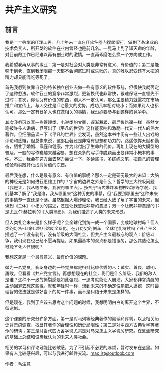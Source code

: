 # 共产主义研究

## 前言

我是一个典型的IT理工男，几十年来一直在IT软件圈内摸爬滚打，做到了某企业的技术负责人，所开发的软件在业内曾经也是前几名。一晃马上到了知天命的年龄，对目前的工作已经难以再有创业时的激情，一直再琢磨怎么换一个方向或工作。

我希望我再从事的事业：第一是对社会对人类是非常有意义、有价值的；第二是能够干到老，直到我闭眼那一天都不会彻底过时或失败的，真的难以忍受还有大把的精力却只能混吃等死了。

首先我想到依靠自己的特长独立创业去做一些有意义的软件系统，但很快我就否定了这种想法。软件行业的竞争非常激烈，更新换代也非常快，很难保证一直领先不过时；其次，你认为有价值的东西，别人不一定认可，那么主要精力就需花在市场推广和宣传上，与人交往是IT宅最大的劣势，成功几率相对较小；而如果别人也都认可，那么一定有很多人也在做相关的事情，我没必要参与到这样的竞争中。

其次我想可以写一些管理类、小说类的文章，逐渐积累，最后像路遥一样，虽然文笔被许多人诟病，但写出了《平凡的世界》这样能影响和激励一代又一代人的伟大著作。但细细品读一下《平凡的世界》会发现，虽然这本书中间有一些让人出戏的评论和感慨，但总体来说，这部巨著还是非常有思想和功力的，路遥依靠天赋和勤奋，牺牲了婚姻、家庭和健康，并为此付出了生命的代价。再加上现在的大模型的普及，一般的写作也越来越容易，想在众多的写手中脱颖而出是非常小概率的事件。不过，我会在这方面去努力尝试一下，多读些书，多练练文笔，把自己的管理经验和实践转化成有价值的东西。

最后我在想，什么是最有意义、有价值的事呢？那么一定是研究最大的未知：大脑的神经元是如何进行思维工作的？宇宙的边界之外是什么？哲学的三大终极问题（我是谁，我从哪里来，我要到哪里去）。按照宇宙大爆炸和物种起源等学说，我们基本了解了“我是谁，我从哪里来”这种历史的事情，但“我要到哪里去”这种未来的事情却一直还是个谜。虽然根据大爆炸理论，我已经大致了解了宇宙的未来，但读到《三体》中相关的描述，还是让我感觉非常的震撼；另一个让我非常震撼的书是尤瓦尔·赫拉利的《人类简史》，为我们描述了人类的未来形式。

但人类社会未来是什么样子呢？会全球化到统一成一个国家，变成地球村吗？但人类的灯塔-丑帝已经开始反全球化，在开历史的倒车，全球化能持续吗？共产主义描述了一个没有剥削，没有阶级的大同社会，但共产主义最核心的观点：阶级斗争，我们现在也已经不愿再提及，如果最基本的观点都是错误的，那么其结论怎么可能不让人怀疑呢？

我想这就是一个最有意义、最有价值的课题。

做为一名党员，我及身边的一些党员都是相对比较优秀的人：诚实、善良、聪明、勇敢。但看看《共产党宣言》，再想想现在的社会，我们是什么阶级，我们的敌人是谁？这种不一致的撕裂感是如此强烈，一思考就能让人崩溃，大家都非常清醒的主动回避去想这些事。就和年轻时一样，想到未来的不确定性能把人逼疯，这时最理智的做法就是做好当下的每一件事，而不是纠结于未来是怎样的。

但是现在，我到了应该去思考这个问题的时候，我想明明白白的离开这个世界，不留遗憾。

这个课题的研究分许多方面。第一是对马列等经典著作的阅读和评判，以及相关历史背景的调查，找出其著作的合理性和历史局限性；第二是对中西方古典哲学等著作的研读；第三是对当代西方各学说尤其是对马克思主义学说的研究。在这些研究的基础上总结和设想我认为的未来人类社会。

相关的学习和评论可能比较敏感，为了不引起不必要的麻烦，暂时发布在这里。如果有人比较感兴趣，可以与我进行邮件交流。mao.ist@outlook.com

作者：毛注意

